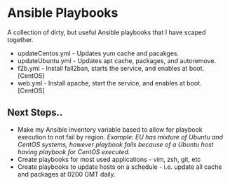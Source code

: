 # Ansible Playbooks

A collection of dirty, but useful Ansible playbooks that I have scaped together. 

* updateCentos.yml - Updates yum cache and pacakges.
* updateUbuntu.yml - Updates apt cache, packages, and autoremove.
* f2b.yml - Install fail2ban, starts the service, and enables at boot. [CentOS]
* web.yml - Install apache, start the service, and enables at boot. [CentOS]
 

## Next Steps..
* Make my Ansible inventory variable based to allow for playbook execution to not fail by region. 
*Example: EU has mixture of Ubuntu and CentOS systems, however playbook fails because of a Ubuntu host having playbook for CentOS executed.*
* Create playbooks for most used applications - vim, zsh, git, etc
* Create playbooks to update hosts on a schedule - i.e. update all cache and packages at 0200 GMT daily. 

